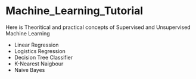 # Machine_Learning_Tutorial
Here is Theoritical and practical concepts of Supervised and Unsupervised Machine Learning
  - Linear Regression
  - Logistics Regression
  - Decision Tree Classifier
  - K-Nearest Naigbour
  - Naive Bayes
